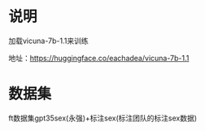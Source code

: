 # 说明

加载vicuna-7b-1.1来训练

地址：https://huggingface.co/eachadea/vicuna-7b-1.1

# 数据集


ft数据集gpt35sex(永强)+标注sex(标注团队的标注sex数据)
